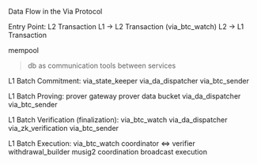 Data Flow in the Via Protocol


Entry Point:
    L2 Transaction
    L1 -> L2 Transaction  (via_btc_watch)
    L2 -> L1 Transaction

mempool 

> db as communication tools between services

L1 Batch Commitment:
    via_state_keeper 
    via_da_dispatcher 
    via_btc_sender 

L1 Batch Proving:
    prover gateway 
    prover 
    data bucket 
    via_da_dispatcher 
    via_btc_sender 

L1 Batch Verification (finalization):
    via_btc_watch
    via_da_dispatcher
    via_zk_verification
    via_btc_sender

L1 Batch Execution:
    via_btc_watch
    coordinator <=> verifier
    withdrawal_builder
    musig2 coordination
    broadcast execution






